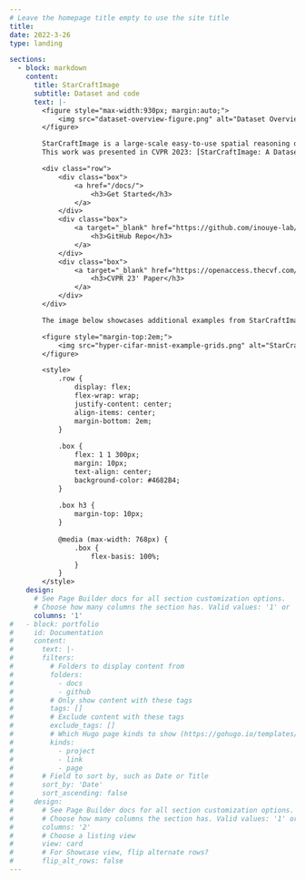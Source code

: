 ```yaml
---
# Leave the homepage title empty to use the site title
title:
date: 2022-3-26
type: landing

sections:
  - block: markdown
    content:
      title: StarCraftImage
      subtitle: Dataset and code 
      text: |-
        <figure style="max-width:930px; margin:auto;">
            <img src="dataset-overview-figure.png" alt="Dataset Overview Figure">
        </figure>

        StarCraftImage is a large-scale easy-to-use spatial reasoning dataset that includes 3.6 million images that summarize 10-second windows of human-played matches from the StarCraft II video game.
        This work was presented in CVPR 2023: [StarCraftImage: A Dataset For Prototyping Spatial Reasoning Methods For Multi-Agent Environments](https://openaccess.thecvf.com/content/CVPR2023/html/Kulinski_StarCraftImage_A_Dataset_for_Prototyping_Spatial_Reasoning_Methods_for_Multi-Agent_CVPR_2023_paper.html)

        <div class="row">
            <div class="box">
                <a href="/docs/">
                    <h3>Get Started</h3>
                </a>
            </div>
            <div class="box">
                <a target="_blank" href="https://github.com/inouye-lab/starcraftimage">
                    <h3>GitHub Repo</h3>
                </a>
            </div>
            <div class="box">
                <a target="_blank" href="https://openaccess.thecvf.com/content/CVPR2023/papers/Kulinski_StarCraftImage_A_Dataset_for_Prototyping_Spatial_Reasoning_Methods_for_Multi-Agent_CVPR_2023_paper.pdf">
                    <h3>CVPR 23' Paper</h3>
                </a>
            </div>
        </div>

        The image below showcases additional examples from StarCraftImage including the hyperspectral format that includes all unit type information at a resolution of 64 x 64 (left), the RGB format that matches CIFAR10 at a resolution of 32 x 32 (middle) and the grayscale format that matches MNIST at a resolution of 28 x 28.

        <figure style="margin-top:2em;">
            <img src="hyper-cifar-mnist-example-grids.png" alt="StarCraftImage Additional Examples">
        </figure>

        <style>
            .row {
                display: flex;
                flex-wrap: wrap;
                justify-content: center;
                align-items: center;
                margin-bottom: 2em;
            }
            
            .box {
                flex: 1 1 300px;
                margin: 10px;
                text-align: center;
                background-color: #4682B4;
            }
            
            .box h3 {
                margin-top: 10px;
            }
            
            @media (max-width: 768px) {
                .box {
                    flex-basis: 100%;
                }
            }
        </style>
    design:
      # See Page Builder docs for all section customization options.
      # Choose how many columns the section has. Valid values: '1' or '2'.
      columns: '1'
#   - block: portfolio
#     id: Documentation
#     content:
#       text: |-
#       filters:
#         # Folders to display content from
#         folders:
#           - docs
#           - github
#         # Only show content with these tags
#         tags: []
#         # Exclude content with these tags
#         exclude_tags: []
#         # Which Hugo page kinds to show (https://gohugo.io/templates/section-templates/#page-kinds)
#         kinds:
#           - project
#           - link
#           - page
#       # Field to sort by, such as Date or Title
#       sort_by: 'Date'
#       sort_ascending: false
#     design:
#       # See Page Builder docs for all section customization options.
#       # Choose how many columns the section has. Valid values: '1' or '2'.
#       columns: '2'
#       # Choose a listing view
#       view: card
#       # For Showcase view, flip alternate rows?
#       flip_alt_rows: false
---
```

